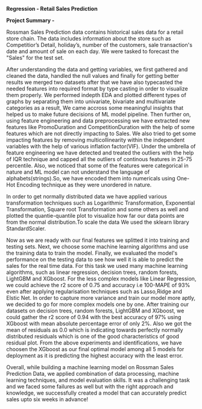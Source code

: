 **Regression - Retail Sales Prediction**

**Project Summary -**

Rossman Sales Prediction data contains historical sales data for a retail store chain. The data includes information about the store such as Competitior’s Detail, holiday’s, number of the customers, sale transaction's date and amount of sale on each day. We were tasked to forecast the "Sales" for the test set.

After understanding the data and getting variables, we first gathered and cleaned the data, handled the null values and finally for getting better results we merged two datasets after that we have also typecasted the needed features into required format by type casting in order to visualize them properly. We performed indepth EDA and plotted different types of graphs by separating them into univariate, bivariate and multivariate categories as a result, We came accross some meaningful insights that helped us to make future decisions of ML model pipeline. Then further on, using feature engineering and data preprocessing we have extracted new features like PromoDuration and CompetitionDuration with the help of some features which are not directly impacting to Sales. We also tried to get some impacting features by removing multicollinearity within the independent variables with the help of various inflation factor(VIF). Under the umbrella of feature engineering we have detected and treated the outliers with the help of IQR technique and capped all the outliers of continous features in 25-75 percentile. Also, we noticed that some of the features were categorical in nature and ML model can not understand the language of alphabets(strings).So, we have encoded them into numericals using One-Hot Encoding technique as they were unordered in nature.

In order to get normally distributed data we have applied various transformation techniques such as Logarithmic Transformation, Exponential Transformation, Square root Transformation and some others as well and plotted the quantie-quantile plot to visualize how far our data points are from the normal distribution.To scale the data We used the sklearn library StandardScaler.

Now as we are ready with our final features we splitted it into training and testing sets. Next, we choose some machine learning algorithms and use the training data to train the model. Finally, we evaluated the model's performance on the testing data to see how well it is able to predict the sales for the real time data. For this task we used many machine learning algorithms, such as linear regression, decision trees, random forests, LightGBM and XGboost. For the less complex models like Linear Regression, we could achieve the r2 score of 0.75 and accuracy i.e 100-MAPE of 93% even after applying regularisation techniques such as Lasso,Ridge and Elstic Net. In order to capture more variance and train our model more aptly, we decided to go for more complex models one by one. After training our datasets on decision trees, random forests, LightGBM and XGboost, we could gather the r2 score of 0.94 with the best accuracy of 97% using XGboost with mean absolute percentage error of only 2%. Also we got the mean of residuals as 0.0 which is indicating towards perfectly normally distributed residuals which is one of the good characteristics of good residual plot. From the above experiments and identifications, we have choosen the XGboost as our final optimal model among all 5 models for deployment as it is predicting the highest accuracy with the least error.

Overall, while building a machine learning model on Rossman Sales Prediction Data, we applied combination of data processing, machine learning techniques, and model evaluation skills. It was a challenging task and we faced some failures as well but with the right approach and knowledge, we successfully created a model that can accurately predict sales upto six weeks in advance!
